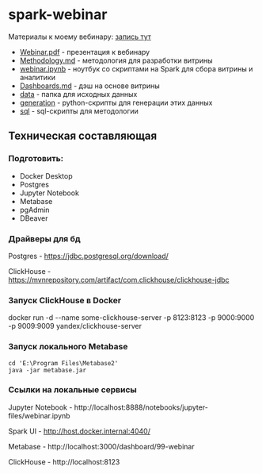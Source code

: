 # spark-webinar

Материалы к моему вебинару: [запись тут](https://www.youtube.com/watch?v=ufR-__6_PqQ)

- [Webinar.pdf](https://github.com/Aigul9/spark-webinar/tree/main/Webinar.pdf) - презентация к вебинару
- [Methodology.md](https://github.com/Aigul9/spark-webinar/tree/main/Methodology.md) - методология для разработки витрины
- [webinar.ipynb](https://github.com/Aigul9/spark-webinar/blob/main/webinar.ipynb) - ноутбук со скриптами на Spark для сбора витрины и аналитики
- [Dashboards.md](https://github.com/Aigul9/spark-webinar/blob/main/Dashboard.md) - дэш на основе витрины
- [data](https://github.com/Aigul9/spark-webinar/tree/main/data) - папка для исходных данных
- [generation](https://github.com/Aigul9/spark-webinar/tree/main/generation) - python-скрипты для генерации этих данных
- [sql](https://github.com/Aigul9/spark-webinar/tree/main/sql) - sql-скрипты для методологии

## Техническая составляющая

### Подготовить:

- Docker Desktop
- Postgres
- Jupyter Notebook
- Metabase
- pgAdmin
- DBeaver

### Драйверы для бд

Postgres - https://jdbc.postgresql.org/download/

ClickHouse - https://mvnrepository.com/artifact/com.clickhouse/clickhouse-jdbc

### Запуск ClickHouse в Docker

docker run -d --name some-clickhouse-server -p 8123:8123 -p 9000:9000 -p 9009:9009 yandex/clickhouse-server

### Запуск локального Metabase

```
cd 'E:\Program Files\Metabase2'
java -jar metabase.jar
```

### Ссылки на локальные сервисы

Jupyter Notebook - http://localhost:8888/notebooks/jupyter-files/webinar.ipynb

Spark UI - http://host.docker.internal:4040/

Metabase - http://localhost:3000/dashboard/99-webinar

ClickHouse - http://localhost:8123
